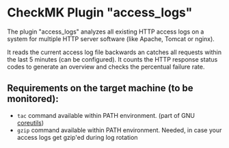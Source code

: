 # CheckMK Plugin "access_logs"

The plugin "access_logs" analyzes all existing HTTP access logs on a system for multiple HTTP server software (like Apache, Tomcat or nginx).

It reads the current access log file backwards an catches all requests within the last 5 minutes (can be configured). It counts the HTTP response status codes to generate an overview and checks the percentual failure rate.

Requirements on the target machine (to be monitored):
------
* `tac` command available within PATH environment. (part of GNU [coreutils](http://www.gnu.org/software/coreutils/)) 
* `gzip` command available within PATH environment. Needed, in case your access logs get gzip'ed during log rotation
